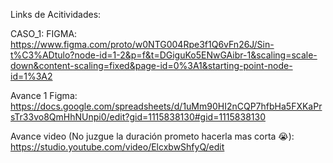 Links de Acitividades:

CASO_1:
FIGMA: https://www.figma.com/proto/w0NTG004Rpe3f1Q6vFn26J/Sin-t%C3%ADtulo?node-id=1-2&p=f&t=DGiguKo5ENwGAibr-1&scaling=scale-down&content-scaling=fixed&page-id=0%3A1&starting-point-node-id=1%3A2

Avance 1 Figma:
https://docs.google.com/spreadsheets/d/1uMm90HI2nCQP7hfbHa5FXKaPrsTr33vo8QmHhNUnpi0/edit?gid=1115838130#gid=1115838130

Avance video (No juzgue la duración prometo hacerla mas corta 😭):
https://studio.youtube.com/video/ElcxbwShfyQ/edit
